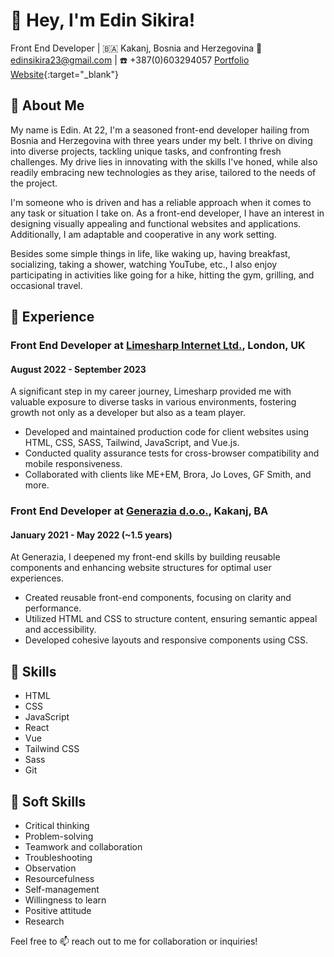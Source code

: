 # 👋 Hey, I'm Edin Sikira!
Front End Developer | 🇧🇦 Kakanj, Bosnia and Herzegovina
📧 edinsikira23@gmail.com | ☎️ +387(0)603294057
[Portfolio Website](https://edinsikira.pages.dev){:target="_blank"}

## 🙌 About Me
My name is Edin. At 22, I'm a seasoned front-end developer hailing from Bosnia and Herzegovina with three years under my belt. I thrive on diving into diverse projects, tackling unique tasks, and confronting fresh challenges. My drive lies in innovating with the skills I've honed, while also readily embracing new technologies as they arise, tailored to the needs of the project.

I'm someone who is driven and has a reliable approach when it comes to any task or situation I take on. As a front-end developer, I have an interest in designing visually appealing and functional websites and applications. Additionally, I am adaptable and cooperative in any work setting.

Besides some simple things in life, like waking up, having breakfast, socializing, taking a shower, watching YouTube, etc., I also enjoy participating in activities like going for a hike, hitting the gym, grilling, and occasional travel.

## 💼 Experience

### Front End Developer at [Limesharp Internet Ltd.](https://limesharp.net/), London, UK
#### August 2022 - September 2023
A significant step in my career journey, Limesharp provided me with valuable exposure to diverse tasks in various environments, fostering growth not only as a developer but also as a team player.

- Developed and maintained production code for client websites using HTML, CSS, SASS, Tailwind, JavaScript, and Vue.js.
- Conducted quality assurance tests for cross-browser compatibility and mobile responsiveness.
- Collaborated with clients like ME+EM, Brora, Jo Loves, GF Smith, and more.

### Front End Developer at [Generazia d.o.o.](https://generazia.ba/), Kakanj, BA
#### January 2021 - May 2022 (~1.5 years)
At Generazia, I deepened my front-end skills by building reusable components and enhancing website structures for optimal user experiences.

- Created reusable front-end components, focusing on clarity and performance.
- Utilized HTML and CSS to structure content, ensuring semantic appeal and accessibility.
- Developed cohesive layouts and responsive components using CSS.
  
## 🚀 Skills
- HTML
- CSS
- JavaScript
- React
- Vue
- Tailwind CSS
- Sass
- Git

## 🌟 Soft Skills
- Critical thinking
- Problem-solving
- Teamwork and collaboration
- Troubleshooting
- Observation
- Resourcefulness
- Self-management
- Willingness to learn
- Positive attitude
- Research

Feel free to 📫 reach out to me for collaboration or inquiries!
